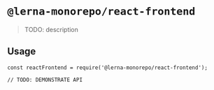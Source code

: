 # `@lerna-monorepo/react-frontend`

> TODO: description

## Usage

```
const reactFrontend = require('@lerna-monorepo/react-frontend');

// TODO: DEMONSTRATE API
```
